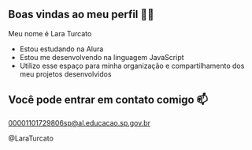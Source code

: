 ## Boas vindas ao meu perfil 💙💙

Meu nome é Lara Turcato 

- Estou estudando na Alura
- Estou me desenvolvendo na linguagem JavaScript
- Utilizo esse espaço para minha organização e compartilhamento dos meu projetos desenvolvidos

## Você pode entrar em contato comigo 📫

00001101729806sp@al.educacao.sp.gov.br

@LaraTurcato
